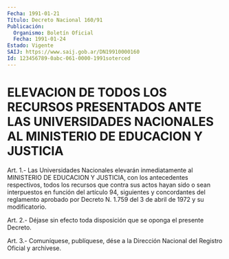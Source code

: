 ```yaml
---
Fecha: 1991-01-21
Título: Decreto Nacional 160/91
Publicación:
  Organismo: Boletín Oficial
  Fecha: 1991-01-24
Estado: Vigente
SAIJ: https://www.saij.gob.ar/DN19910000160
Id: 123456789-0abc-061-0000-1991soterced
---
```

# ELEVACION DE TODOS LOS RECURSOS PRESENTADOS ANTE LAS UNIVERSIDADES NACIONALES AL MINISTERIO DE EDUCACION Y JUSTICIA

<a id="1"></a>
Art.  1.- Las Universidades Nacionales elevarán inmediatamente al  MINISTERIO  DE  EDUCACION  Y  JUSTICIA,  con  los  antecedentes respectivos,  todos  los recursos que contra sus actos hayan sido o sean  interpuestos  en  función   del  artículo  94,  siguientes  y concordantes del reglamento aprobado  por Decreto N. 1.759 del 3 de abril de 1972 y su modificatorio.

<a id="2"></a>
Art.  2.-  Déjase sin efecto toda disposición que se oponga el presente Decreto.

<a id="3"></a>
Art. 3.- Comuníquese, publíquese, dése a la Dirección Nacional del Registro Oficial y archívese.